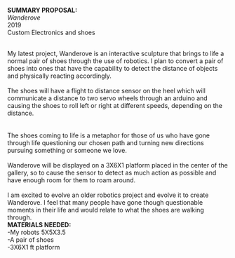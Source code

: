 <b>SUMMARY PROPOSAL:</b><br>
<i>Wanderove</i><br>
2019<br>
Custom Electronics and shoes<br><br>
 
My latest project, Wanderove is an interactive sculpture that brings to life a normal pair of shoes through the use of robotics. I plan to convert a pair of shoes into ones that have the capability to detect the distance of objects and physically reacting accordingly. 
<br><br>
The shoes will have a flight to distance sensor on the heel which will communicate a distance to two servo wheels through an arduino and causing the shoes to roll left or right at different speeds, depending on the distance.  
<br><br>
The shoes coming to life is a metaphor for those of us who have gone through life questioning our chosen path and turning new directions pursuing something or someone we love. 
<br><br>
Wanderove will be displayed on a 3X6X1 platform placed in the center of the gallery, so to cause the sensor to detect as much action as possible and have enough room for them to roam around. 
<br><br>
I am excited to evolve an older robotics project and evolve it to create Wanderove. I feel that many people have gone though questionable moments in their life and would relate to what the shoes are walking through. 
<br><b>
 MATERIALS NEEDED:</b><br>
-My robots 5X5X3.5 <br>
-A pair of shoes <br>
-3X6X1 ft platform <br>
